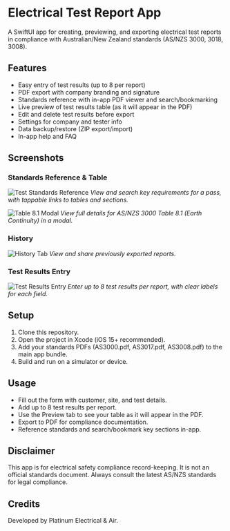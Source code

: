 # Electrical Test Report App

A SwiftUI app for creating, previewing, and exporting electrical test reports in compliance with Australian/New Zealand standards (AS/NZS 3000, 3018, 3008).

## Features
- Easy entry of test results (up to 8 per report)
- PDF export with company branding and signature
- Standards reference with in-app PDF viewer and search/bookmarking
- Live preview of test results table (as it will appear in the PDF)
- Edit and delete test results before export
- Settings for company and tester info
- Data backup/restore (ZIP export/import)
- In-app help and FAQ

## Screenshots

### Standards Reference & Table
![Test Standards Reference](screenshots/test_standards.jpg)
*View and search key requirements for a pass, with tappable links to tables and sections.*

![Table 8.1 Modal](screenshots/table_81_modal.jpg)
*View full details for AS/NZS 3000 Table 8.1 (Earth Continuity) in a modal.*

### History
![History Tab](screenshots/history.jpg)
*View and share previously exported reports.*

### Test Results Entry
![Test Results Entry](screenshots/test_results_entry.jpg)
*Enter up to 8 test results per report, with clear labels for each field.*

## Setup
1. Clone this repository.
2. Open the project in Xcode (iOS 15+ recommended).
3. Add your standards PDFs (AS3000.pdf, AS3017.pdf, AS3008.pdf) to the main app bundle.
4. Build and run on a simulator or device.

## Usage
- Fill out the form with customer, site, and test details.
- Add up to 8 test results per report.
- Use the Preview tab to see your table as it will appear in the PDF.
- Export to PDF for compliance documentation.
- Reference standards and search/bookmark key sections in-app.

## Disclaimer
This app is for electrical safety compliance record-keeping. It is not an official standards document. Always consult the latest AS/NZS standards for legal compliance.

## Credits
Developed by Platinum Electrical & Air. 